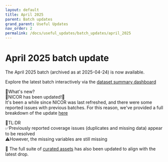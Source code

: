 ```yaml
---
layout: default
title: April 2025
parent: Batch updates
grand_parent: Useful Updates
nav_order: 2
permalink: /docs/useful_updates/batch_updates/april_2025
---
```

# April 2025 batch update

The April 2025 batch (archived as at 2025-04-24) is now available.

Explore the latest batch interactively via the <a href="https://bhfdatasciencecentre.org/dashboard/" target="_blank">dataset summary dashboard</a>

🧠What's new?  
📣NICOR has been updated!🎉    
It's been a while since NICOR was last refreshed, and there were some reported issues with previous batches. For this reason, we've provided a full breakdown of the update <a href="https://bhfdsc.github.io/documentation/docs/useful_updates/nicor_april_2025" target="_blank">here</a>

📌TL:DR  
✅Previously reported coverage issues (duplicates and missing data) appear to be resolved  
⚠️However, the missing variables are still missing  

🌟 The full suite of <a href="https://bhfdsc.github.io/documentation/curated_assets" target="_blank">curated assets</a> has also been updated to align with the latest drop.
